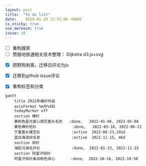 ```yaml
---
layout: post
title:  "To do list"
date:    2019-01-29 13:55:00 +0800
is_sticky: true
use_mermaid: true
issue: 10
---
```

* [ ] 重构搜索
* [ ] 赞服地铁通相关技术整理： Dijkstra d3.js+svg 

<!--more-->
* [x] 把野狗剥离，迁移旧评论为js
* [x] 迁移到github issue评论
* [x] 重构标签和分类


```mermaid
gantt
    title 2022年编织作品
    axisFormat %m月%d日
    todayMarker off
    section 棒针
    黄粉色星光爱心提花套头毛衣   :done,   2022-01-06, 2022-05-08
    黄色棒针短衫                :done,   2022-03-16, 2022-06-21
    宁夏套头镂空衫              :active  2022-06-23,191d
    蓝白海浪纹毛衣              :active  2022-11-15, 46d 
    section 钩针
    海韵马海毛开衫              :done,  2022-01-23, 2022-11-15 
    section 阿富汗钩针
    阿富汗钩针条纹粉色背心       :done,  2022-10-16, 2022-10-30  
```



